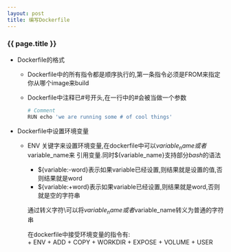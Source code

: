 ```yaml
---
layout: post
title: 编写Dockerfile
---
```


### {{ page.title }}

+ Dockerfile的格式

    - Dockerfile中的所有指令都是顺序执行的,第一条指令必须是FROM来指定你从哪个image来build

    - Dockerfile中注释已#号开头,在一行中的#会被当做一个参数

        ~~~python
        # Comment
        RUN echo 'we are running some # of cool things'
        ~~~

+ Dockerfile中设置环境变量

    - ENV 关键字来设置环境变量,在dockerfile中可以${variable_name}或者$variable_name来
      引用变量.同时${variable_name}支持部分*bash*的语法

        - ${variable:-word}表示如果variable已经设置,则结果就是设置的值,否则结果就是word
        - ${variable:+word}表示如果variable已经设置,则结果就是word,否则就是空的字符串

        通过转义字符\可以将${variable_name}或者$variable_name转义为普通的字符串  

        在dockerfile中接受环境变量的指令有:  
          + ENV
          + ADD
          + COPY
          + WORKDIR
          + EXPOSE
          + VOLUME
          + USER
